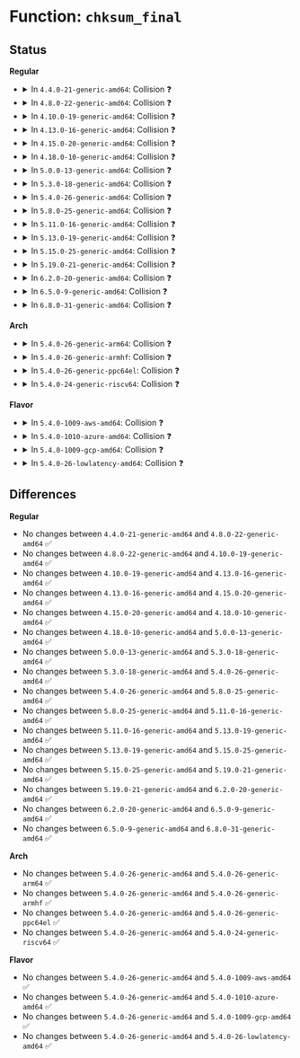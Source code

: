 # Function: <code>chksum_final</code>

## Status
<b>Regular</b>
<ul>
<li>
<details>
<summary>In <code>4.4.0-21-generic-amd64</code>: Collision ❓</summary>

```c
int chksum_final(struct shash_desc * desc, u8 * out)
```

```json
{
  "name": "chksum_final",
  "collision_type": "Static-Static Collision",
  "inline_type": "No",
  "funcs": [
    {
      "addr": 18446744071582693264,
      "name": "chksum_final",
      "external": false,
      "loc": "crypto/crc32c_generic.c:98",
      "file": "crypto/crc32c_generic.c",
      "inline": "seen, unknown",
      "caller_inline": [],
      "caller_func": []
    },
    {
      "addr": 18446744071582693536,
      "name": "chksum_final",
      "external": false,
      "loc": "crypto/crct10dif_generic.c:60",
      "file": "crypto/crct10dif_generic.c",
      "inline": "seen, unknown",
      "caller_inline": [],
      "caller_func": []
    }
  ],
  "symbols": [
    {
      "addr": 18446744071582693264,
      "name": "chksum_final",
      "section": ".text",
      "bind": "STB_LOCAL",
      "size": 20
    },
    {
      "addr": 18446744071582693536,
      "name": "chksum_final",
      "section": ".text",
      "bind": "STB_LOCAL",
      "size": 20
    }
  ]
}
```
</details>
</li>
<li>
<details>
<summary>In <code>4.8.0-22-generic-amd64</code>: Collision ❓</summary>

```c
int chksum_final(struct shash_desc * desc, u8 * out)
```

```json
{
  "name": "chksum_final",
  "collision_type": "Static-Static Collision",
  "inline_type": "No",
  "funcs": [
    {
      "addr": 18446744071582953456,
      "name": "chksum_final",
      "external": false,
      "loc": "crypto/crc32c_generic.c:98",
      "file": "crypto/crc32c_generic.c",
      "inline": "seen, unknown",
      "caller_inline": [],
      "caller_func": []
    },
    {
      "addr": 18446744071582953728,
      "name": "chksum_final",
      "external": false,
      "loc": "crypto/crct10dif_generic.c:60",
      "file": "crypto/crct10dif_generic.c",
      "inline": "seen, unknown",
      "caller_inline": [],
      "caller_func": []
    }
  ],
  "symbols": [
    {
      "addr": 18446744071582953456,
      "name": "chksum_final",
      "section": ".text",
      "bind": "STB_LOCAL",
      "size": 20
    },
    {
      "addr": 18446744071582953728,
      "name": "chksum_final",
      "section": ".text",
      "bind": "STB_LOCAL",
      "size": 20
    }
  ]
}
```
</details>
</li>
<li>
<details>
<summary>In <code>4.10.0-19-generic-amd64</code>: Collision ❓</summary>

```c
int chksum_final(struct shash_desc * desc, u8 * out)
```

```json
{
  "name": "chksum_final",
  "collision_type": "Static-Static Collision",
  "inline_type": "No",
  "funcs": [
    {
      "addr": 18446744071583057440,
      "name": "chksum_final",
      "external": false,
      "loc": "crypto/crc32c_generic.c:98",
      "file": "crypto/crc32c_generic.c",
      "inline": "seen, unknown",
      "caller_inline": [],
      "caller_func": []
    },
    {
      "addr": 18446744071583057712,
      "name": "chksum_final",
      "external": false,
      "loc": "crypto/crct10dif_generic.c:60",
      "file": "crypto/crct10dif_generic.c",
      "inline": "seen, unknown",
      "caller_inline": [],
      "caller_func": []
    }
  ],
  "symbols": [
    {
      "addr": 18446744071583057440,
      "name": "chksum_final",
      "section": ".text",
      "bind": "STB_LOCAL",
      "size": 20
    },
    {
      "addr": 18446744071583057712,
      "name": "chksum_final",
      "section": ".text",
      "bind": "STB_LOCAL",
      "size": 20
    }
  ]
}
```
</details>
</li>
<li>
<details>
<summary>In <code>4.13.0-16-generic-amd64</code>: Collision ❓</summary>

```c
int chksum_final(struct shash_desc * desc, u8 * out)
```

```json
{
  "name": "chksum_final",
  "collision_type": "Static-Static Collision",
  "inline_type": "No",
  "funcs": [
    {
      "addr": 18446744071583112544,
      "name": "chksum_final",
      "external": false,
      "loc": "crypto/crc32c_generic.c:98",
      "file": "crypto/crc32c_generic.c",
      "inline": "seen, unknown",
      "caller_inline": [],
      "caller_func": []
    },
    {
      "addr": 18446744071583112816,
      "name": "chksum_final",
      "external": false,
      "loc": "crypto/crct10dif_generic.c:60",
      "file": "crypto/crct10dif_generic.c",
      "inline": "seen, unknown",
      "caller_inline": [],
      "caller_func": []
    }
  ],
  "symbols": [
    {
      "addr": 18446744071583112544,
      "name": "chksum_final",
      "section": ".text",
      "bind": "STB_LOCAL",
      "size": 20
    },
    {
      "addr": 18446744071583112816,
      "name": "chksum_final",
      "section": ".text",
      "bind": "STB_LOCAL",
      "size": 20
    }
  ]
}
```
</details>
</li>
<li>
<details>
<summary>In <code>4.15.0-20-generic-amd64</code>: Collision ❓</summary>

```c
int chksum_final(struct shash_desc * desc, u8 * out)
```

```json
{
  "name": "chksum_final",
  "collision_type": "Static-Static Collision",
  "inline_type": "No",
  "funcs": [
    {
      "addr": 18446744071583286480,
      "name": "chksum_final",
      "external": false,
      "loc": "crypto/crc32c_generic.c:98",
      "file": "crypto/crc32c_generic.c",
      "inline": "seen, unknown",
      "caller_inline": [],
      "caller_func": []
    },
    {
      "addr": 18446744071583286752,
      "name": "chksum_final",
      "external": false,
      "loc": "crypto/crct10dif_generic.c:60",
      "file": "crypto/crct10dif_generic.c",
      "inline": "seen, unknown",
      "caller_inline": [],
      "caller_func": []
    }
  ],
  "symbols": [
    {
      "addr": 18446744071583286480,
      "name": "chksum_final",
      "section": ".text",
      "bind": "STB_LOCAL",
      "size": 20
    },
    {
      "addr": 18446744071583286752,
      "name": "chksum_final",
      "section": ".text",
      "bind": "STB_LOCAL",
      "size": 20
    }
  ]
}
```
</details>
</li>
<li>
<details>
<summary>In <code>4.18.0-10-generic-amd64</code>: Collision ❓</summary>

```c
int chksum_final(struct shash_desc * desc, u8 * out)
```

```json
{
  "name": "chksum_final",
  "collision_type": "Static-Static Collision",
  "inline_type": "No",
  "funcs": [
    {
      "addr": 18446744071583494928,
      "name": "chksum_final",
      "external": false,
      "loc": "crypto/crc32c_generic.c:99",
      "file": "crypto/crc32c_generic.c",
      "inline": "seen, unknown",
      "caller_inline": [],
      "caller_func": []
    },
    {
      "addr": 18446744071583495200,
      "name": "chksum_final",
      "external": false,
      "loc": "crypto/crct10dif_generic.c:60",
      "file": "crypto/crct10dif_generic.c",
      "inline": "seen, unknown",
      "caller_inline": [],
      "caller_func": []
    }
  ],
  "symbols": [
    {
      "addr": 18446744071583494928,
      "name": "chksum_final",
      "section": ".text",
      "bind": "STB_LOCAL",
      "size": 20
    },
    {
      "addr": 18446744071583495200,
      "name": "chksum_final",
      "section": ".text",
      "bind": "STB_LOCAL",
      "size": 20
    }
  ]
}
```
</details>
</li>
<li>
<details>
<summary>In <code>5.0.0-13-generic-amd64</code>: Collision ❓</summary>

```c
int chksum_final(struct shash_desc * desc, u8 * out)
```

```json
{
  "name": "chksum_final",
  "collision_type": "Static-Static Collision",
  "inline_type": "No",
  "funcs": [
    {
      "addr": 18446744071583616192,
      "name": "chksum_final",
      "external": false,
      "loc": "crypto/crc32c_generic.c:99",
      "file": "crypto/crc32c_generic.c",
      "inline": "seen, unknown",
      "caller_inline": [],
      "caller_func": []
    },
    {
      "addr": 18446744071583616464,
      "name": "chksum_final",
      "external": false,
      "loc": "crypto/crct10dif_generic.c:60",
      "file": "crypto/crct10dif_generic.c",
      "inline": "seen, unknown",
      "caller_inline": [],
      "caller_func": []
    }
  ],
  "symbols": [
    {
      "addr": 18446744071583616192,
      "name": "chksum_final",
      "section": ".text",
      "bind": "STB_LOCAL",
      "size": 20
    },
    {
      "addr": 18446744071583616464,
      "name": "chksum_final",
      "section": ".text",
      "bind": "STB_LOCAL",
      "size": 20
    }
  ]
}
```
</details>
</li>
<li>
<details>
<summary>In <code>5.3.0-18-generic-amd64</code>: Collision ❓</summary>

```c
int chksum_final(struct shash_desc * desc, u8 * out)
```

```json
{
  "name": "chksum_final",
  "collision_type": "Static-Static Collision",
  "inline_type": "No",
  "funcs": [
    {
      "addr": 18446744071583802288,
      "name": "chksum_final",
      "external": false,
      "loc": "crypto/crc32c_generic.c:94",
      "file": "crypto/crc32c_generic.c",
      "inline": "seen, unknown",
      "caller_inline": [],
      "caller_func": []
    },
    {
      "addr": 18446744071583802560,
      "name": "chksum_final",
      "external": false,
      "loc": "crypto/crct10dif_generic.c:60",
      "file": "crypto/crct10dif_generic.c",
      "inline": "seen, unknown",
      "caller_inline": [],
      "caller_func": []
    }
  ],
  "symbols": [
    {
      "addr": 18446744071583802288,
      "name": "chksum_final",
      "section": ".text",
      "bind": "STB_LOCAL",
      "size": 20
    },
    {
      "addr": 18446744071583802560,
      "name": "chksum_final",
      "section": ".text",
      "bind": "STB_LOCAL",
      "size": 20
    }
  ]
}
```
</details>
</li>
<li>
<details>
<summary>In <code>5.4.0-26-generic-amd64</code>: Collision ❓</summary>

```c
int chksum_final(struct shash_desc * desc, u8 * out)
```

```json
{
  "name": "chksum_final",
  "collision_type": "Static-Static Collision",
  "inline_type": "No",
  "funcs": [
    {
      "addr": 18446744071583904128,
      "name": "chksum_final",
      "external": false,
      "loc": "crypto/crc32c_generic.c:94",
      "file": "crypto/crc32c_generic.c",
      "inline": "seen, unknown",
      "caller_inline": [],
      "caller_func": []
    },
    {
      "addr": 18446744071583904400,
      "name": "chksum_final",
      "external": false,
      "loc": "crypto/crct10dif_generic.c:60",
      "file": "crypto/crct10dif_generic.c",
      "inline": "seen, unknown",
      "caller_inline": [],
      "caller_func": []
    }
  ],
  "symbols": [
    {
      "addr": 18446744071583904128,
      "name": "chksum_final",
      "section": ".text",
      "bind": "STB_LOCAL",
      "size": 20
    },
    {
      "addr": 18446744071583904400,
      "name": "chksum_final",
      "section": ".text",
      "bind": "STB_LOCAL",
      "size": 20
    }
  ]
}
```
</details>
</li>
<li>
<details>
<summary>In <code>5.8.0-25-generic-amd64</code>: Collision ❓</summary>

```c
int chksum_final(struct shash_desc * desc, u8 * out)
```

```json
{
  "name": "chksum_final",
  "collision_type": "Static-Static Collision",
  "inline_type": "No",
  "funcs": [
    {
      "addr": 18446744071584293888,
      "name": "chksum_final",
      "external": false,
      "loc": "crypto/crc32c_generic.c:92",
      "file": "crypto/crc32c_generic.c",
      "inline": "seen, unknown",
      "caller_inline": [],
      "caller_func": []
    },
    {
      "addr": 18446744071584294192,
      "name": "chksum_final",
      "external": false,
      "loc": "crypto/crct10dif_generic.c:60",
      "file": "crypto/crct10dif_generic.c",
      "inline": "seen, unknown",
      "caller_inline": [],
      "caller_func": []
    }
  ],
  "symbols": [
    {
      "addr": 18446744071584293888,
      "name": "chksum_final",
      "section": ".text",
      "bind": "STB_LOCAL",
      "size": 20
    },
    {
      "addr": 18446744071584294192,
      "name": "chksum_final",
      "section": ".text",
      "bind": "STB_LOCAL",
      "size": 20
    }
  ]
}
```
</details>
</li>
<li>
<details>
<summary>In <code>5.11.0-16-generic-amd64</code>: Collision ❓</summary>

```c
int chksum_final(struct shash_desc * desc, u8 * out)
```

```json
{
  "name": "chksum_final",
  "collision_type": "Static-Static Collision",
  "inline_type": "No",
  "funcs": [
    {
      "addr": 18446744071584412496,
      "name": "chksum_final",
      "external": false,
      "loc": "crypto/crc32c_generic.c:92",
      "file": "crypto/crc32c_generic.c",
      "inline": "seen, unknown",
      "caller_inline": [],
      "caller_func": []
    },
    {
      "addr": 18446744071584412800,
      "name": "chksum_final",
      "external": false,
      "loc": "crypto/crct10dif_generic.c:60",
      "file": "crypto/crct10dif_generic.c",
      "inline": "seen, unknown",
      "caller_inline": [],
      "caller_func": []
    }
  ],
  "symbols": [
    {
      "addr": 18446744071584412496,
      "name": "chksum_final",
      "section": ".text",
      "bind": "STB_LOCAL",
      "size": 20
    },
    {
      "addr": 18446744071584412800,
      "name": "chksum_final",
      "section": ".text",
      "bind": "STB_LOCAL",
      "size": 20
    }
  ]
}
```
</details>
</li>
<li>
<details>
<summary>In <code>5.13.0-19-generic-amd64</code>: Collision ❓</summary>

```c
int chksum_final(struct shash_desc * desc, u8 * out)
```

```json
{
  "name": "chksum_final",
  "collision_type": "Static-Static Collision",
  "inline_type": "No",
  "funcs": [
    {
      "addr": 18446744071584447424,
      "name": "chksum_final",
      "external": false,
      "loc": "crypto/crc32c_generic.c:92",
      "file": "crypto/crc32c_generic.c",
      "inline": "seen, unknown",
      "caller_inline": [],
      "caller_func": []
    },
    {
      "addr": 18446744071584447728,
      "name": "chksum_final",
      "external": false,
      "loc": "crypto/crct10dif_generic.c:60",
      "file": "crypto/crct10dif_generic.c",
      "inline": "seen, unknown",
      "caller_inline": [],
      "caller_func": []
    }
  ],
  "symbols": [
    {
      "addr": 18446744071584447424,
      "name": "chksum_final",
      "section": ".text",
      "bind": "STB_LOCAL",
      "size": 20
    },
    {
      "addr": 18446744071584447728,
      "name": "chksum_final",
      "section": ".text",
      "bind": "STB_LOCAL",
      "size": 20
    }
  ]
}
```
</details>
</li>
<li>
<details>
<summary>In <code>5.15.0-25-generic-amd64</code>: Collision ❓</summary>

```c
int chksum_final(struct shash_desc * desc, u8 * out)
```

```json
{
  "name": "chksum_final",
  "collision_type": "Static-Static Collision",
  "inline_type": "No",
  "funcs": [
    {
      "addr": 18446744071584845424,
      "name": "chksum_final",
      "external": false,
      "loc": "crypto/crc32c_generic.c:92",
      "file": "crypto/crc32c_generic.c",
      "inline": "seen, unknown",
      "caller_inline": [],
      "caller_func": []
    },
    {
      "addr": 18446744071584845728,
      "name": "chksum_final",
      "external": false,
      "loc": "crypto/crct10dif_generic.c:60",
      "file": "crypto/crct10dif_generic.c",
      "inline": "seen, unknown",
      "caller_inline": [],
      "caller_func": []
    }
  ],
  "symbols": [
    {
      "addr": 18446744071584845424,
      "name": "chksum_final",
      "section": ".text",
      "bind": "STB_LOCAL",
      "size": 20
    },
    {
      "addr": 18446744071584845728,
      "name": "chksum_final",
      "section": ".text",
      "bind": "STB_LOCAL",
      "size": 20
    }
  ]
}
```
</details>
</li>
<li>
<details>
<summary>In <code>5.19.0-21-generic-amd64</code>: Collision ❓</summary>

```c
int chksum_final(struct shash_desc * desc, u8 * out)
```

```json
{
  "name": "chksum_final",
  "collision_type": "Static-Static Collision",
  "inline_type": "No",
  "funcs": [
    {
      "addr": 18446744071585538592,
      "name": "chksum_final",
      "external": false,
      "loc": "crypto/crc32c_generic.c:92",
      "file": "crypto/crc32c_generic.c",
      "inline": "seen, unknown",
      "caller_inline": [],
      "caller_func": []
    },
    {
      "addr": 18446744071585538928,
      "name": "chksum_final",
      "external": false,
      "loc": "crypto/crct10dif_generic.c:60",
      "file": "crypto/crct10dif_generic.c",
      "inline": "seen, unknown",
      "caller_inline": [],
      "caller_func": []
    },
    {
      "addr": 18446744071585539136,
      "name": "chksum_final",
      "external": false,
      "loc": "crypto/crc64_rocksoft_generic.c:27",
      "file": "crypto/crc64_rocksoft_generic.c",
      "inline": "seen, unknown",
      "caller_inline": [],
      "caller_func": []
    }
  ],
  "symbols": [
    {
      "addr": 18446744071585538592,
      "name": "chksum_final",
      "section": ".text",
      "bind": "STB_LOCAL",
      "size": 28
    },
    {
      "addr": 18446744071585538928,
      "name": "chksum_final",
      "section": ".text",
      "bind": "STB_LOCAL",
      "size": 28
    },
    {
      "addr": 18446744071585539136,
      "name": "chksum_final",
      "section": ".text",
      "bind": "STB_LOCAL",
      "size": 28
    }
  ]
}
```
</details>
</li>
<li>
<details>
<summary>In <code>6.2.0-20-generic-amd64</code>: Collision ❓</summary>

```c
int chksum_final(struct shash_desc * desc, u8 * out)
```

```json
{
  "name": "chksum_final",
  "collision_type": "Static-Static Collision",
  "inline_type": "No",
  "funcs": [
    {
      "addr": 18446744071586300352,
      "name": "chksum_final",
      "external": false,
      "loc": "crypto/crc32c_generic.c:92",
      "file": "crypto/crc32c_generic.c",
      "inline": "seen, unknown",
      "caller_inline": [],
      "caller_func": []
    },
    {
      "addr": 18446744071586300800,
      "name": "chksum_final",
      "external": false,
      "loc": "crypto/crct10dif_generic.c:60",
      "file": "crypto/crct10dif_generic.c",
      "inline": "seen, unknown",
      "caller_inline": [],
      "caller_func": []
    },
    {
      "addr": 18446744071586301088,
      "name": "chksum_final",
      "external": false,
      "loc": "crypto/crc64_rocksoft_generic.c:27",
      "file": "crypto/crc64_rocksoft_generic.c",
      "inline": "seen, unknown",
      "caller_inline": [],
      "caller_func": []
    }
  ],
  "symbols": [
    {
      "addr": 18446744071586300352,
      "name": "chksum_final",
      "section": ".text",
      "bind": "STB_LOCAL",
      "size": 28
    },
    {
      "addr": 18446744071586300800,
      "name": "chksum_final",
      "section": ".text",
      "bind": "STB_LOCAL",
      "size": 28
    },
    {
      "addr": 18446744071586301088,
      "name": "chksum_final",
      "section": ".text",
      "bind": "STB_LOCAL",
      "size": 28
    }
  ]
}
```
</details>
</li>
<li>
<details>
<summary>In <code>6.5.0-9-generic-amd64</code>: Collision ❓</summary>

```c
int chksum_final(struct shash_desc * desc, u8 * out)
```

```json
{
  "name": "chksum_final",
  "collision_type": "Static-Static Collision",
  "inline_type": "No",
  "funcs": [
    {
      "addr": 18446744071586543968,
      "name": "chksum_final",
      "external": false,
      "loc": "crypto/crc32c_generic.c:92",
      "file": "crypto/crc32c_generic.c",
      "inline": "seen, unknown",
      "caller_inline": [],
      "caller_func": []
    },
    {
      "addr": 18446744071586544416,
      "name": "chksum_final",
      "external": false,
      "loc": "crypto/crct10dif_generic.c:60",
      "file": "crypto/crct10dif_generic.c",
      "inline": "seen, unknown",
      "caller_inline": [],
      "caller_func": []
    },
    {
      "addr": 18446744071586544704,
      "name": "chksum_final",
      "external": false,
      "loc": "crypto/crc64_rocksoft_generic.c:27",
      "file": "crypto/crc64_rocksoft_generic.c",
      "inline": "seen, unknown",
      "caller_inline": [],
      "caller_func": []
    }
  ],
  "symbols": [
    {
      "addr": 18446744071586543968,
      "name": "chksum_final",
      "section": ".text",
      "bind": "STB_LOCAL",
      "size": 28
    },
    {
      "addr": 18446744071586544416,
      "name": "chksum_final",
      "section": ".text",
      "bind": "STB_LOCAL",
      "size": 28
    },
    {
      "addr": 18446744071586544704,
      "name": "chksum_final",
      "section": ".text",
      "bind": "STB_LOCAL",
      "size": 28
    }
  ]
}
```
</details>
</li>
<li>
<details>
<summary>In <code>6.8.0-31-generic-amd64</code>: Collision ❓</summary>

```c
int chksum_final(struct shash_desc * desc, u8 * out)
```

```json
{
  "name": "chksum_final",
  "collision_type": "Static-Static Collision",
  "inline_type": "No",
  "funcs": [
    {
      "addr": 18446744071586814048,
      "name": "chksum_final",
      "external": false,
      "loc": "crypto/crc32c_generic.c:92",
      "file": "crypto/crc32c_generic.c",
      "inline": "seen, unknown",
      "caller_inline": [],
      "caller_func": []
    },
    {
      "addr": 18446744071586814496,
      "name": "chksum_final",
      "external": false,
      "loc": "crypto/crct10dif_generic.c:60",
      "file": "crypto/crct10dif_generic.c",
      "inline": "seen, unknown",
      "caller_inline": [],
      "caller_func": []
    },
    {
      "addr": 18446744071586814784,
      "name": "chksum_final",
      "external": false,
      "loc": "crypto/crc64_rocksoft_generic.c:27",
      "file": "crypto/crc64_rocksoft_generic.c",
      "inline": "seen, unknown",
      "caller_inline": [],
      "caller_func": []
    }
  ],
  "symbols": [
    {
      "addr": 18446744071586814048,
      "name": "chksum_final",
      "section": ".text",
      "bind": "STB_LOCAL",
      "size": 28
    },
    {
      "addr": 18446744071586814496,
      "name": "chksum_final",
      "section": ".text",
      "bind": "STB_LOCAL",
      "size": 28
    },
    {
      "addr": 18446744071586814784,
      "name": "chksum_final",
      "section": ".text",
      "bind": "STB_LOCAL",
      "size": 28
    }
  ]
}
```
</details>
</li>
</ul>
<b>Arch</b>
<ul>
<li>
<details>
<summary>In <code>5.4.0-26-generic-arm64</code>: Collision ❓</summary>

```c
int chksum_final(struct shash_desc * desc, u8 * out)
```

```json
{
  "name": "chksum_final",
  "collision_type": "Static-Static Collision",
  "inline_type": "No",
  "funcs": [
    {
      "addr": 18446603336495724424,
      "name": "chksum_final",
      "external": false,
      "loc": "crypto/crc32c_generic.c:94",
      "file": "crypto/crc32c_generic.c",
      "inline": "seen, unknown",
      "caller_inline": [],
      "caller_func": []
    },
    {
      "addr": 18446603336495724944,
      "name": "chksum_final",
      "external": false,
      "loc": "crypto/crct10dif_generic.c:60",
      "file": "crypto/crct10dif_generic.c",
      "inline": "seen, unknown",
      "caller_inline": [],
      "caller_func": []
    }
  ],
  "symbols": [
    {
      "addr": 18446603336495724424,
      "name": "chksum_final",
      "section": ".text",
      "bind": "STB_LOCAL",
      "size": 56
    },
    {
      "addr": 18446603336495724944,
      "name": "chksum_final",
      "section": ".text",
      "bind": "STB_LOCAL",
      "size": 52
    }
  ]
}
```
</details>
</li>
<li>
<details>
<summary>In <code>5.4.0-26-generic-armhf</code>: Collision ❓</summary>

```c
int chksum_final(struct shash_desc * desc, u8 * out)
```

```json
{
  "name": "chksum_final",
  "collision_type": "Static-Static Collision",
  "inline_type": "No",
  "funcs": [
    {
      "addr": 3229078700,
      "name": "chksum_final",
      "external": false,
      "loc": "crypto/crc32c_generic.c:94",
      "file": "crypto/crc32c_generic.c",
      "inline": "seen, unknown",
      "caller_inline": [],
      "caller_func": []
    },
    {
      "addr": 3229079048,
      "name": "chksum_final",
      "external": false,
      "loc": "crypto/crct10dif_generic.c:60",
      "file": "crypto/crct10dif_generic.c",
      "inline": "seen, unknown",
      "caller_inline": [],
      "caller_func": []
    }
  ],
  "symbols": [
    {
      "addr": 3229078700,
      "name": "chksum_final",
      "section": ".text",
      "bind": "STB_LOCAL",
      "size": 40
    },
    {
      "addr": 3229079048,
      "name": "chksum_final",
      "section": ".text",
      "bind": "STB_LOCAL",
      "size": 36
    }
  ]
}
```
</details>
</li>
<li>
<details>
<summary>In <code>5.4.0-26-generic-ppc64el</code>: Collision ❓</summary>

```c
int chksum_final(struct shash_desc * desc, u8 * out)
```

```json
{
  "name": "chksum_final",
  "collision_type": "Static-Static Collision",
  "inline_type": "No",
  "funcs": [
    {
      "addr": 13835058055289878480,
      "name": "chksum_final",
      "external": false,
      "loc": "crypto/crc32c_generic.c:94",
      "file": "crypto/crc32c_generic.c",
      "inline": "seen, unknown",
      "caller_inline": [],
      "caller_func": []
    },
    {
      "addr": 13835058055289879024,
      "name": "chksum_final",
      "external": false,
      "loc": "crypto/crct10dif_generic.c:60",
      "file": "crypto/crct10dif_generic.c",
      "inline": "seen, unknown",
      "caller_inline": [],
      "caller_func": []
    }
  ],
  "symbols": [
    {
      "addr": 13835058055289878480,
      "name": "chksum_final",
      "section": ".text",
      "bind": "STB_LOCAL",
      "size": 32
    },
    {
      "addr": 13835058055289879024,
      "name": "chksum_final",
      "section": ".text",
      "bind": "STB_LOCAL",
      "size": 28
    }
  ]
}
```
</details>
</li>
<li>
<details>
<summary>In <code>5.4.0-24-generic-riscv64</code>: Collision ❓</summary>

```c
int chksum_final(struct shash_desc * desc, u8 * out)
```

```json
{
  "name": "chksum_final",
  "collision_type": "Static-Static Collision",
  "inline_type": "No",
  "funcs": [
    {
      "addr": 18446743936274876082,
      "name": "chksum_final",
      "external": false,
      "loc": "crypto/crc32c_generic.c:94",
      "file": "crypto/crc32c_generic.c",
      "inline": "seen, unknown",
      "caller_inline": [],
      "caller_func": []
    },
    {
      "addr": 18446743936274876618,
      "name": "chksum_final",
      "external": false,
      "loc": "crypto/crct10dif_generic.c:60",
      "file": "crypto/crct10dif_generic.c",
      "inline": "seen, unknown",
      "caller_inline": [],
      "caller_func": []
    }
  ],
  "symbols": [
    {
      "addr": 18446743936274876082,
      "name": "chksum_final",
      "section": ".text",
      "bind": "STB_LOCAL",
      "size": 76
    },
    {
      "addr": 18446743936274876618,
      "name": "chksum_final",
      "section": ".text",
      "bind": "STB_LOCAL",
      "size": 48
    }
  ]
}
```
</details>
</li>
</ul>
<b>Flavor</b>
<ul>
<li>
<details>
<summary>In <code>5.4.0-1009-aws-amd64</code>: Collision ❓</summary>

```c
int chksum_final(struct shash_desc * desc, u8 * out)
```

```json
{
  "name": "chksum_final",
  "collision_type": "Static-Static Collision",
  "inline_type": "No",
  "funcs": [
    {
      "addr": 18446744071583872864,
      "name": "chksum_final",
      "external": false,
      "loc": "crypto/crc32c_generic.c:94",
      "file": "crypto/crc32c_generic.c",
      "inline": "seen, unknown",
      "caller_inline": [],
      "caller_func": []
    },
    {
      "addr": 18446744071583873136,
      "name": "chksum_final",
      "external": false,
      "loc": "crypto/crct10dif_generic.c:60",
      "file": "crypto/crct10dif_generic.c",
      "inline": "seen, unknown",
      "caller_inline": [],
      "caller_func": []
    }
  ],
  "symbols": [
    {
      "addr": 18446744071583872864,
      "name": "chksum_final",
      "section": ".text",
      "bind": "STB_LOCAL",
      "size": 20
    },
    {
      "addr": 18446744071583873136,
      "name": "chksum_final",
      "section": ".text",
      "bind": "STB_LOCAL",
      "size": 20
    }
  ]
}
```
</details>
</li>
<li>
<details>
<summary>In <code>5.4.0-1010-azure-amd64</code>: Collision ❓</summary>

```c
int chksum_final(struct shash_desc * desc, u8 * out)
```

```json
{
  "name": "chksum_final",
  "collision_type": "Static-Static Collision",
  "inline_type": "No",
  "funcs": [
    {
      "addr": 18446744071583809920,
      "name": "chksum_final",
      "external": false,
      "loc": "crypto/crc32c_generic.c:94",
      "file": "crypto/crc32c_generic.c",
      "inline": "seen, unknown",
      "caller_inline": [],
      "caller_func": []
    },
    {
      "addr": 18446744071583810192,
      "name": "chksum_final",
      "external": false,
      "loc": "crypto/crct10dif_generic.c:60",
      "file": "crypto/crct10dif_generic.c",
      "inline": "seen, unknown",
      "caller_inline": [],
      "caller_func": []
    }
  ],
  "symbols": [
    {
      "addr": 18446744071583809920,
      "name": "chksum_final",
      "section": ".text",
      "bind": "STB_LOCAL",
      "size": 20
    },
    {
      "addr": 18446744071583810192,
      "name": "chksum_final",
      "section": ".text",
      "bind": "STB_LOCAL",
      "size": 20
    }
  ]
}
```
</details>
</li>
<li>
<details>
<summary>In <code>5.4.0-1009-gcp-amd64</code>: Collision ❓</summary>

```c
int chksum_final(struct shash_desc * desc, u8 * out)
```

```json
{
  "name": "chksum_final",
  "collision_type": "Static-Static Collision",
  "inline_type": "No",
  "funcs": [
    {
      "addr": 18446744071583856624,
      "name": "chksum_final",
      "external": false,
      "loc": "crypto/crc32c_generic.c:94",
      "file": "crypto/crc32c_generic.c",
      "inline": "seen, unknown",
      "caller_inline": [],
      "caller_func": []
    },
    {
      "addr": 18446744071583856896,
      "name": "chksum_final",
      "external": false,
      "loc": "crypto/crct10dif_generic.c:60",
      "file": "crypto/crct10dif_generic.c",
      "inline": "seen, unknown",
      "caller_inline": [],
      "caller_func": []
    }
  ],
  "symbols": [
    {
      "addr": 18446744071583856624,
      "name": "chksum_final",
      "section": ".text",
      "bind": "STB_LOCAL",
      "size": 20
    },
    {
      "addr": 18446744071583856896,
      "name": "chksum_final",
      "section": ".text",
      "bind": "STB_LOCAL",
      "size": 20
    }
  ]
}
```
</details>
</li>
<li>
<details>
<summary>In <code>5.4.0-26-lowlatency-amd64</code>: Collision ❓</summary>

```c
int chksum_final(struct shash_desc * desc, u8 * out)
```

```json
{
  "name": "chksum_final",
  "collision_type": "Static-Static Collision",
  "inline_type": "No",
  "funcs": [
    {
      "addr": 18446744071583957696,
      "name": "chksum_final",
      "external": false,
      "loc": "crypto/crc32c_generic.c:94",
      "file": "crypto/crc32c_generic.c",
      "inline": "seen, unknown",
      "caller_inline": [],
      "caller_func": []
    },
    {
      "addr": 18446744071583957968,
      "name": "chksum_final",
      "external": false,
      "loc": "crypto/crct10dif_generic.c:60",
      "file": "crypto/crct10dif_generic.c",
      "inline": "seen, unknown",
      "caller_inline": [],
      "caller_func": []
    }
  ],
  "symbols": [
    {
      "addr": 18446744071583957696,
      "name": "chksum_final",
      "section": ".text",
      "bind": "STB_LOCAL",
      "size": 20
    },
    {
      "addr": 18446744071583957968,
      "name": "chksum_final",
      "section": ".text",
      "bind": "STB_LOCAL",
      "size": 20
    }
  ]
}
```
</details>
</li>
</ul>

## Differences
<b>Regular</b>
<ul>
<li>
No changes between <code>4.4.0-21-generic-amd64</code> and <code>4.8.0-22-generic-amd64</code> ✅
</li>
<li>
No changes between <code>4.8.0-22-generic-amd64</code> and <code>4.10.0-19-generic-amd64</code> ✅
</li>
<li>
No changes between <code>4.10.0-19-generic-amd64</code> and <code>4.13.0-16-generic-amd64</code> ✅
</li>
<li>
No changes between <code>4.13.0-16-generic-amd64</code> and <code>4.15.0-20-generic-amd64</code> ✅
</li>
<li>
No changes between <code>4.15.0-20-generic-amd64</code> and <code>4.18.0-10-generic-amd64</code> ✅
</li>
<li>
No changes between <code>4.18.0-10-generic-amd64</code> and <code>5.0.0-13-generic-amd64</code> ✅
</li>
<li>
No changes between <code>5.0.0-13-generic-amd64</code> and <code>5.3.0-18-generic-amd64</code> ✅
</li>
<li>
No changes between <code>5.3.0-18-generic-amd64</code> and <code>5.4.0-26-generic-amd64</code> ✅
</li>
<li>
No changes between <code>5.4.0-26-generic-amd64</code> and <code>5.8.0-25-generic-amd64</code> ✅
</li>
<li>
No changes between <code>5.8.0-25-generic-amd64</code> and <code>5.11.0-16-generic-amd64</code> ✅
</li>
<li>
No changes between <code>5.11.0-16-generic-amd64</code> and <code>5.13.0-19-generic-amd64</code> ✅
</li>
<li>
No changes between <code>5.13.0-19-generic-amd64</code> and <code>5.15.0-25-generic-amd64</code> ✅
</li>
<li>
No changes between <code>5.15.0-25-generic-amd64</code> and <code>5.19.0-21-generic-amd64</code> ✅
</li>
<li>
No changes between <code>5.19.0-21-generic-amd64</code> and <code>6.2.0-20-generic-amd64</code> ✅
</li>
<li>
No changes between <code>6.2.0-20-generic-amd64</code> and <code>6.5.0-9-generic-amd64</code> ✅
</li>
<li>
No changes between <code>6.5.0-9-generic-amd64</code> and <code>6.8.0-31-generic-amd64</code> ✅
</li>
</ul>
<b>Arch</b>
<ul>
<li>
No changes between <code>5.4.0-26-generic-amd64</code> and <code>5.4.0-26-generic-arm64</code> ✅
</li>
<li>
No changes between <code>5.4.0-26-generic-amd64</code> and <code>5.4.0-26-generic-armhf</code> ✅
</li>
<li>
No changes between <code>5.4.0-26-generic-amd64</code> and <code>5.4.0-26-generic-ppc64el</code> ✅
</li>
<li>
No changes between <code>5.4.0-26-generic-amd64</code> and <code>5.4.0-24-generic-riscv64</code> ✅
</li>
</ul>
<b>Flavor</b>
<ul>
<li>
No changes between <code>5.4.0-26-generic-amd64</code> and <code>5.4.0-1009-aws-amd64</code> ✅
</li>
<li>
No changes between <code>5.4.0-26-generic-amd64</code> and <code>5.4.0-1010-azure-amd64</code> ✅
</li>
<li>
No changes between <code>5.4.0-26-generic-amd64</code> and <code>5.4.0-1009-gcp-amd64</code> ✅
</li>
<li>
No changes between <code>5.4.0-26-generic-amd64</code> and <code>5.4.0-26-lowlatency-amd64</code> ✅
</li>
</ul>
